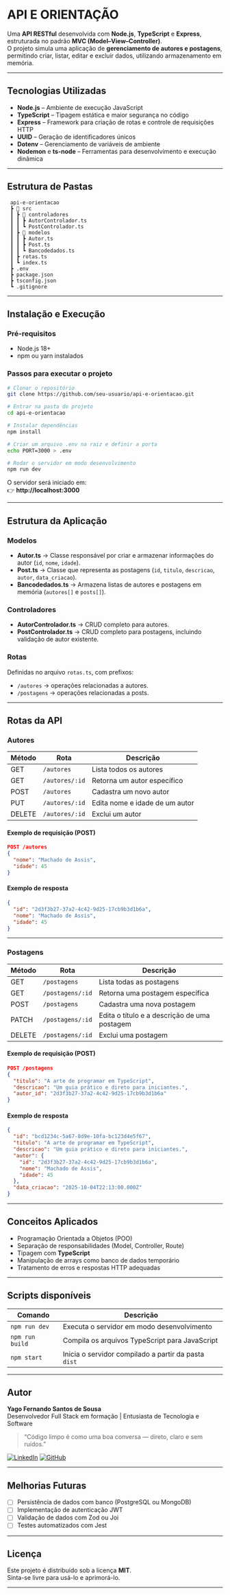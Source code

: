 #  API E ORIENTAÇÃO

Uma **API RESTful** desenvolvida com **Node.js**, **TypeScript** e **Express**, estruturada no padrão **MVC (Model–View–Controller)**.  
O projeto simula uma aplicação de **gerenciamento de autores e postagens**, permitindo criar, listar, editar e excluir dados, utilizando armazenamento em memória.

---

##  Tecnologias Utilizadas

- **Node.js** – Ambiente de execução JavaScript
- **TypeScript** – Tipagem estática e maior segurança no código
- **Express** – Framework para criação de rotas e controle de requisições HTTP
- **UUID** – Geração de identificadores únicos
- **Dotenv** – Gerenciamento de variáveis de ambiente
- **Nodemon** e **ts-node** – Ferramentas para desenvolvimento e execução dinâmica

---

##  Estrutura de Pastas

```
 api-e-orientacao
 ┣ 📂 src
 ┃ ┣ 📂 controladores
 ┃ ┃ ┣ AutorControlador.ts
 ┃ ┃ ┗ PostControlador.ts
 ┃ ┣ 📂 modelos
 ┃ ┃ ┣ Autor.ts
 ┃ ┃ ┣ Post.ts
 ┃ ┃ ┗ Bancodedados.ts
 ┃ ┣ rotas.ts
 ┃ ┗ index.ts
 ┣ .env
 ┣ package.json
 ┣ tsconfig.json
 ┗ .gitignore
```

---

## Instalação e Execução

###  Pré-requisitos
- Node.js 18+  
- npm ou yarn instalados  

###  Passos para executar o projeto

```bash
# Clonar o repositório
git clone https://github.com/seu-usuario/api-e-orientacao.git

# Entrar na pasta do projeto
cd api-e-orientacao

# Instalar dependências
npm install

# Criar um arquivo .env na raiz e definir a porta
echo PORT=3000 > .env

# Rodar o servidor em modo desenvolvimento
npm run dev
```

O servidor será iniciado em:  
👉 **http://localhost:3000**

---

##  Estrutura da Aplicação

###  Modelos
- **Autor.ts** → Classe responsável por criar e armazenar informações do autor (`id`, `nome`, `idade`).
- **Post.ts** → Classe que representa as postagens (`id`, `titulo`, `descricao`, `autor`, `data_criacao`).
- **Bancodedados.ts** → Armazena listas de autores e postagens em memória (`autores[]` e `posts[]`).

###  Controladores
- **AutorControlador.ts** → CRUD completo para autores.
- **PostControlador.ts** → CRUD completo para postagens, incluindo validação de autor existente.

###  Rotas
Definidas no arquivo `rotas.ts`, com prefixos:
- `/autores` → operações relacionadas a autores.
- `/postagens` → operações relacionadas a posts.

---

## Rotas da API

###  Autores

| Método | Rota | Descrição |
|--------|------|------------|
| GET | `/autores` | Lista todos os autores |
| GET | `/autores/:id` | Retorna um autor específico |
| POST | `/autores` | Cadastra um novo autor |
| PUT | `/autores/:id` | Edita nome e idade de um autor |
| DELETE | `/autores/:id` | Exclui um autor |

####  Exemplo de requisição (POST)
```json
POST /autores
{
  "nome": "Machado de Assis",
  "idade": 45
}
```

####  Exemplo de resposta
```json
{
  "id": "2d3f3b27-37a2-4c42-9d25-17cb9b3d1b6a",
  "nome": "Machado de Assis",
  "idade": 45
}
```

---

###  Postagens

| Método | Rota | Descrição |
|--------|------|------------|
| GET | `/postagens` | Lista todas as postagens |
| GET | `/postagens/:id` | Retorna uma postagem específica |
| POST | `/postagens` | Cadastra uma nova postagem |
| PATCH | `/postagens/:id` | Edita o título e a descrição de uma postagem |
| DELETE | `/postagens/:id` | Exclui uma postagem |

#### Exemplo de requisição (POST)
```json
POST /postagens
{
  "titulo": "A arte de programar em TypeScript",
  "descricao": "Um guia prático e direto para iniciantes.",
  "autor_id": "2d3f3b27-37a2-4c42-9d25-17cb9b3d1b6a"
}
```

####  Exemplo de resposta
```json
{
  "id": "bcd1234c-5a67-8d9e-10fa-bc123d4e5f67",
  "titulo": "A arte de programar em TypeScript",
  "descricao": "Um guia prático e direto para iniciantes.",
  "autor": {
    "id": "2d3f3b27-37a2-4c42-9d25-17cb9b3d1b6a",
    "nome": "Machado de Assis",
    "idade": 45
  },
  "data_criacao": "2025-10-04T22:13:00.000Z"
}
```

---

##  Conceitos Aplicados

- Programação Orientada a Objetos (POO)
- Separação de responsabilidades (Model, Controller, Route)
- Tipagem com **TypeScript**
- Manipulação de arrays como banco de dados temporário
- Tratamento de erros e respostas HTTP adequadas

---

## Scripts disponíveis

| Comando | Descrição |
|----------|------------|
| `npm run dev` | Executa o servidor em modo desenvolvimento |
| `npm run build` | Compila os arquivos TypeScript para JavaScript |
| `npm start` | Inicia o servidor compilado a partir da pasta `dist` |

---

## Autor

**Yago Fernando Santos de Sousa**  
 Desenvolvedor Full Stack em formação | Entusiasta de Tecnologia e Software  

> “Código limpo é como uma boa conversa — direto, claro e sem ruídos.”

[![LinkedIn](https://img.shields.io/badge/LinkedIn-0077B5?style=for-the-badge&logo=linkedin&logoColor=white)](https://linkedin.com/in/yago-fernando-5914a6153/)
[![GitHub](https://img.shields.io/badge/GitHub-181717?style=for-the-badge&logo=github&logoColor=white)](https://github.com/yagofernandoss)

---

## Melhorias Futuras

- [ ] Persistência de dados com banco (PostgreSQL ou MongoDB)  
- [ ] Implementação de autenticação JWT  
- [ ] Validação de dados com Zod ou Joi  
- [ ] Testes automatizados com Jest  

---

## Licença

Este projeto é distribuído sob a licença **MIT**.  
Sinta-se livre para usá-lo e aprimorá-lo.  

---

